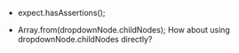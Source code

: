 -  expect.hasAssertions();



- Array.from(dropdownNode.childNodes);
How about using dropdownNode.childNodes directly?